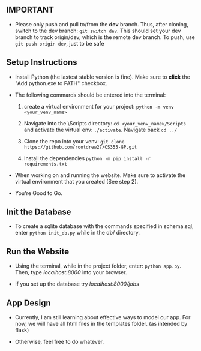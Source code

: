 ## IMPORTANT

- Please only push and pull to/from the **dev** branch. Thus, after cloning, switch to the dev branch: `git switch dev`. This should set your dev branch to track origin/dev, which is the remote dev branch. To push, use `git push origin dev`, just to be safe

## Setup Instructions  

- Install Python (the lastest stable version is fine). Make sure to **click** the "Add python.exe to PATH" checkbox.

- The following commards should be entered into the terminal: 

    1. create a virtual environment for your project: `python -m venv <your_venv_name>`

    2. Navigate into the \Scripts directory: `cd <your_venv_name>/Scripts` and activate the virtual env: `./activate`. Navigate back `cd ../`

    3. Clone the repo into your venv: `git clone https://github.com/rootdrew27/CS355-GP.git`

    4. Install the dependencies `python -m pip install -r requirements.txt`

- When working on and running the website. Make sure to activate the virtual environment that you created (See step 2). 

- You're Good to Go.

## Init the Database

- To create a sqlite database with the commands specified in schema.sql, enter `python init_db.py` while in the db/ directory.

## Run the Website

- Using the terminal, while in the project folder, enter: `python app.py`. Then, type *localhost:8000* into your browser.

- If you set up the database try *localhost:8000/jobs*

## App Design

- Currently, I am still learning about effective ways to model our app. For now, we will have all html files in the templates folder. (as intended by flask)

- Otherwise, feel free to do whatever.
